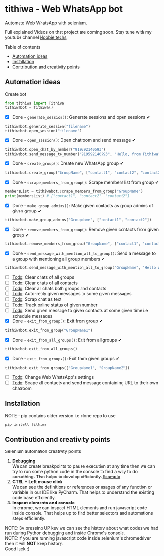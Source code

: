 # tithiwa - Web WhatsApp bot

Automate Web WhatsApp with selenium.

Full explained Videos on that project are coming soon. Stay tune with my youtube channel [Noobie techs](https://www.youtube.com/c/NoobieTechsTithi_mukherjee/)

Table of contents
  * [Automation ideas](#automation-ideas)
  * [Installation](#installation)
  * [Contribution and creativity points](#contribution)
## Automation ideas
Create bot 
```python
from tithiwa import Tithiwa
tithiwabot = Tithiwa()
```
- [x] Done - `generate_session()`: Generate sessions and open sessions ✔ 
```python
tithiwabot.generate_session("filename")
tithiwabot.open_session("filename")
```
- [x] Done - `open_session()`: Open chatroom and send message ✔ 
```python
tithiwabot.open_chat_by_number("919592140593")
tithiwabot.send_message_to_number("919592140593", "Hello, from Tithiwa")
```
- [x] Done - `create_group()`: Create new WhatsApp group ✔ 
```python
tithiwabot.create_group("GroupName", ["contact1", "contact2", "contact2"])
```
- [x] Done - `scrape_members_from_group()`: Scrape members list from group ✔ 
```python
membersList = tithiwabot.scrape_members_from_group("GroupName")
print(membersList) # ["contact1", "contact2", "contact2"]
```
- [x] Done - `make_group_admins()`: Make given contacts as group admins of given group ✔ 
```python
tithiwabot.make_group_admins("GroupName", ["contact1", "contact2"])
```
- [x] Done - `remove_members_from_group()`: Remove given contacts from given group ✔ 
```python
tithiwabot.remove_members_from_group("GroupName", ["contact1", "contact2"])
```
- [x] Done - `send_message_with_mention_all_to_group()`: Send a message to a group with mentioning all group members ✔ 
```python
tithiwabot.send_message_with_mention_all_to_group("GroupName", "Hello All")
```
- [ ] [Todo](https://github.com/Tithibots/tithiwa/issues/23): Clear chats of all groups  
- [ ] [Todo](https://github.com/Tithibots/tithiwa/issues/24): Clear chats of all contacts 
- [ ] [Todo](https://github.com/Tithibots/tithiwa/issues/25): Clear all chats both groups and contacts 
- [ ] [Todo](https://github.com/Tithibots/tithiwa/issues/26): Auto-reply given messages to some given messages 
- [ ] [Todo](https://github.com/Tithibots/tithiwa/issues/27): Scrap chat as text 
- [ ] [Todo](https://github.com/Tithibots/tithiwa/issues/28): Track online status of given number 
- [ ] [Todo](https://github.com/Tithibots/tithiwa/issues/29): Send given message to given contacts at some given time i.e schedule messages 
- [x] Done - `exit_from_group()`: Exit from group ✔
```python
tithiwabot.exit_from_group("GroupName1")
```
- [x] Done - `exit_from_all_groups()`: Exit from all groups ✔
```python
tithiwabot.exit_from_all_groups()
```
- [x] Done - `exit_from_groups()`: Exit from given groups ✔
```python
tithiwabot.exit_from_groups(["GroupName1", "GroupName2"])
```
- [ ] [Todo](https://github.com/Tithibots/tithiwa/issues/39): Change Web WhatsApp's settings 
- [ ] [Todo](https://github.com/Tithibots/tithiwa/issues/42): Scape all contacts and send message containing URL to their own chatroom 

## Installation 
NOTE - pip contains older version i.e clone repo to use

`
pip install tithiwa
`
## Contribution and creativity points
Selenium automation creativity points 
1. **Debugging** <br> We can create breakpoints to pause execution at any time then we can try to run some python code in the console to find a way to do something. That helps to develop efficiently. [Example](https://github.com/Tithibots/tithiwa/issues/50#issuecomment-710778130) 
2. **CTRL + Left mouse click** <br> We can see the definitions or references or usages of any function or variable in our IDE like PyCharm. That helps to understand the existing code base efficiently.
3. **Inspect elements and console** <br> In chrome, we can inspect HTML elements and run javascript code inside console. That helps up to find better selectors and automations steps efficiently.

NOTE: By pressing UP key we can see the history about what codes we had run during Python debugging and inside Chrome's console.<br> 
NOTE: If you are running javascript code inside selenium's chromedriver then it will **NOT** keep history.<br>
Good luck :)
